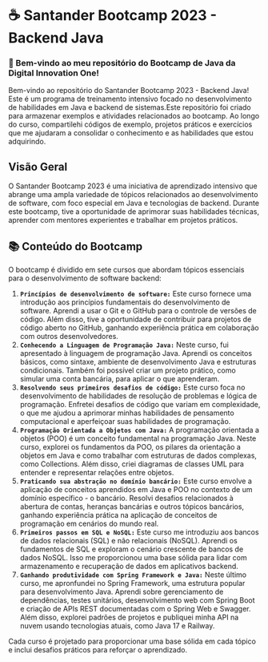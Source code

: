 # ☕️ Santander Bootcamp 2023 - Backend Java

### 🚀 Bem-vindo ao meu repositório do Bootcamp de Java da Digital Innovation One!
Bem-vindo ao repositório do Santander Bootcamp 2023 - Backend Java! Este é um programa de treinamento intensivo focado no desenvolvimento de habilidades em Java e backend de sistemas.Este repositório foi criado para armazenar exemplos e atividades relacionados ao bootcamp. Ao longo do curso, compartilehi códigos de exemplo, projetos práticos e exercícios que me ajudaram a consolidar o conhecimento e as habilidades que estou adquirindo.

## Visão Geral
O Santander Bootcamp 2023 é uma iniciativa de aprendizado intensivo que abrange uma ampla variedade de tópicos relacionados ao desenvolvimento de software, com foco especial em Java e tecnologias de backend. Durante este bootcamp, tive a oportunidade de aprimorar suas habilidades técnicas, aprender com mentores experientes e trabalhar em projetos práticos.

## 📚 Conteúdo do Bootcamp

O bootcamp é dividido em sete cursos que abordam tópicos essenciais para o desenvolvimento de software backend:

1. **`Princípios de desenvolvimento de software:`** Este curso fornece uma introdução aos princípios fundamentais do desenvolvimento de software. Aprendi a usar o Git e o GitHub para o controle de versões de código. Além disso, tive a oportunidade de contribuir para projetos de código aberto no GitHub, ganhando experiência prática em colaboração com outros desenvolvedores.
2. **`Conhecendo a Linguagem de Programação Java:`** Neste curso, fui apresentado à linguagem de programação Java. Aprendi os conceitos básicos, como sintaxe, ambiente de desenvolvimento Java e estruturas condicionais. Também foi possível criar um projeto prático, como simular uma conta bancária, para aplicar o que aprenderam.
3. **`Resolvendo seus primeiros desafios de código:`**  Este curso foca no desenvolvimento de habilidades de resolução de problemas e lógica de programação. Enfretei desafios de código que variam em complexidade, o que me ajudou a aprimorar minhas habilidades de pensamento computacional e aperfeiçoar suas habilidades de programação.
4. **`Programação Orientada a Objetos com Java:`** A programação orientada a objetos (POO) é um conceito fundamental na programação Java. Neste curso, explorei os fundamentos da POO, os pilares da orientação a objetos em Java e como trabalhar com estruturas de dados complexas, como Collections. Além disso, criei diagramas de classes UML para entender e representar relações entre objetos.
5. **`Praticando sua abstração no domínio bancário:`** Este curso envolve a aplicação de conceitos aprendidos em Java e POO no contexto de um domínio específico - o bancário. Resolvi desafios relacionados à abertura de contas, heranças bancárias e outros tópicos bancários, ganhando experiência prática na aplicação de conceitos de programação em cenários do mundo real.
6. **`Primeiros passos em SQL e NoSQL:`** Este curso me introduziu aos bancos de dados relacionais (SQL) e não relacionais (NoSQL). Aprendi os fundamentos de SQL e exploram o cenário crescente de bancos de dados NoSQL. Isso me proporcionou uma base sólida para lidar com armazenamento e recuperação de dados em aplicativos backend.
7. **`Ganhando produtividade com Spring Framework e Java:`** Neste último curso, me apronfundei no Spring Framework, uma estrutura popular para desenvolvimento Java. Aprendi sobre gerenciamento de dependências, testes unitários, desenvolvimento web com Spring Boot e criação de APIs REST documentadas com o Spring Web e Swagger. Além disso, explorei padrões de projetos e publiquei minha API na nuvem usando tecnologias atuais, como Java 17 e Railway.

Cada curso é projetado para proporcionar uma base sólida em cada tópico e inclui desafios práticos para reforçar o aprendizado.







